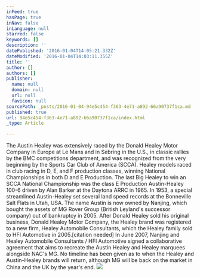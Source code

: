 ```yaml
---
inFeed: true
hasPage: true
inNav: false
inLanguage: null
starred: false
keywords: []
description: ''
datePublished: '2016-01-04T14:05:21.332Z'
dateModified: '2016-01-04T14:03:11.355Z'
title: ''
author: []
authors: []
publisher:
  name: null
  domain: null
  url: null
  favicon: null
sourcePath: _posts/2016-01-04-94e5c454-f363-4e71-a892-66a90737f1ca.md
published: true
url: 94e5c454-f363-4e71-a892-66a90737f1ca/index.html
_type: Article

---
```

The Austin Healey was extensively raced by the Donald Healey Motor Company in Europe at Le Mans and in Sebring in the U.S., in classic rallies by the BMC competitions department, and was recognized from the very beginning by the Sports Car Club of America (SCCA). Healey models raced in club racing in D, E, and F production classes, winning National Championships in both D and E Production. The last Big Healey to win an SCCA National Championship was the class E Production Austin-Healey 100-6 driven by Alan Barker at the Daytona ARRC in 1965\. In 1953, a special streamlined Austin-Healey set several land speed records at the Bonneville Salt Flats in Utah, USA.
The name Austin is now owned by Nanjing, which bought the assets of MG Rover Group (British Leyland's successor company) out of bankruptcy in 2005\. After Donald Healey sold his original business, Donald Healey Motor Company, the Healey brand was registered to a new firm, Healey Automobile Consultants, which the Healey family sold to HFI Automotive in 2005.\[citation needed\] In June 2007, Nanjing and Healey Automobile Consultants / HFI Automotive signed a collaborative agreement that aims to recreate the Austin Healey and Healey marquees alongside NAC's MG. No timeline has been given as to when the Healey and Austin-Healey brands will return, although MG will be back on the market in China and the UK by the year's end.
![](https://the-grid-user-content.s3-us-west-2.amazonaws.com/cfd7f8b1-e722-41b2-a692-5e5e486ed6c7.jpg)